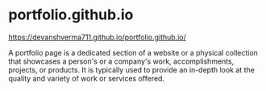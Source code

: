 # portfolio.github.io

https://devanshverma711.github.io/portfolio.github.io/


A portfolio page is a dedicated section of a website or a physical collection that showcases a person's or a company's work, accomplishments, projects, or products. It is typically used to provide an in-depth look at the quality and variety of work or services offered. 
